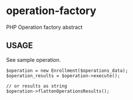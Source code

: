 # operation-factory
PHP Operation factory abstract

## USAGE
See sample operation.
```
$operation = new Enrollment($operations_data);
$operation_results = $operation->execute();

// or results as string
$operation->flattenOperationsResults();
```





